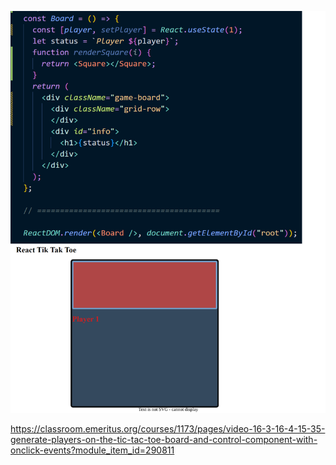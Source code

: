 ![Alt text](./assets/game.drawio.svg)

https://classroom.emeritus.org/courses/1173/pages/video-16-3-16-4-15-35-generate-players-on-the-tic-tac-toe-board-and-control-component-with-onclick-events?module_item_id=290811